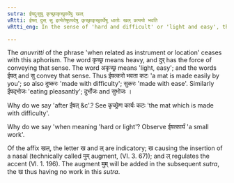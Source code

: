 ```yaml
---
sutra: ईषद्दुःसुषु कृच्छ्राकृच्छ्रार्थेषु खल्
vRtti: ईषत् दुस् सु इत्येतेषूपपदेषु कृच्छ्राकृच्छ्रार्थेषु धातोः खल् प्रत्ययो भवति
vRtti_eng: In the sense of 'hard and difficult' or 'light and easy', the affix '_khal_' is added to a verb, when '_ishad_' and '_dur_' and '_su_' are combined with it as _upapadas_.

---
```

The _anuvritti_ of the phrase 'when related as instrument or location' ceases with this aphorism. The word कृच्छ्र means heavy, and दुर् has the force of conveying that sense. The word अकृच्छ्र means 'light, easy'; and the words ईषत् and सु convey that sense. Thus ईषत्करो भवता कटः 'a mat is made easily by you'; so also दुष्करः 'made with difficulty'; सुकरः 'made with ease'. Similarly ईषद्भोजः 'eating pleasantly'; दुर्भोजः and सुभोजः ।

Why do we say 'after ईषत् &c'.? See कृच्छ्रेण कार्यः कटः 'the mat which is made with difficulty'.

Why do we say 'when meaning 'hard or light'? Observe ईषत्कार्यं 'a small work'.

Of the affix खल्, the letter ख and ल् are indicatory; ख causing the insertion of a nasal (technically called मुम् augment, (VI. 3. 67)); and ल् regulates the accent (VI. 1. 196). The augment मुम् will be added in the subsequent _sutra_, the ख thus having no work in this _sutra_.